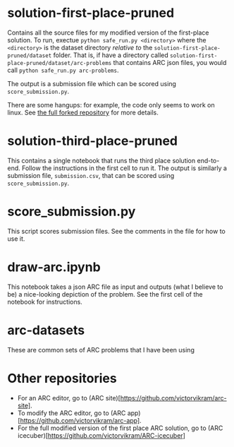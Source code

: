 # solution-first-place-pruned
Contains all the source files for my modified version of the first-place solution. To run, exectue `python safe_run.py <directory>` where the `<directory>` is the dataset directory *relative to* the `solution-first-place-pruned/dataset` folder. That is, if have a directory called `solution-first-place-pruned/dataset/arc-problems` that contains ARC json files, you would call `python safe_run.py arc-problems`. 

The output is a submission file which can be scored using `score_submission.py`.

There are some hangups: for example, the code only seems to work on linux. See [the full forked repository](https://github.com/victorvikram/ARC-icecuber) for more details.

# solution-third-place-pruned
This contains a single notebook that runs the third place solution end-to-end. Follow the instructions in the first cell to run it. The output is similarly a submission file, `submission.csv`, that can be scored using `score_submission.py`.

# score_submission.py
This script scores submission files. See the comments in the file for how to use it.

# draw-arc.ipynb
This notebook takes a json ARC file as input and outputs (what I believe to be) a nice-looking depiction of the problem. See the first cell of the notebook for instructions.

# arc-datasets
These are common sets of ARC problems that I have been using

# Other repositories
* For an ARC editor, go to (ARC site)[https://github.com/victorvikram/arc-site].
* To modify the ARC editor, go to (ARC app)[https://github.com/victorvikram/arc-app].
* For the full modified version of the first place ARC solution, go to (ARC icecuber)[https://github.com/victorvikram/ARC-icecuber]
